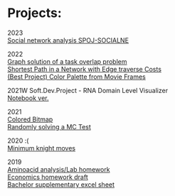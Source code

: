 # Projects:

2023 <br>
[Social network analysis SPOJ-SOCIALNE](https://peterhunyadi.github.io/projects/SOCIALNE.html) <br>

2022 <br>
[Graph solution of a task overlap problem](https://peterhunyadi.github.io/projects/tasks_network_dec13-15.html) <br>
[Shortest Path in a Network with Edge traverse Costs](https://peterhunyadi.github.io/projects/city_shortest_path.html) <br>
[(Best Project) Color Palette from Movie Frames](https://peterhunyadi.github.io/projects/colorpalette_notebook.html) <br>

2021W Soft.Dev.Project - RNA Domain Level Visualizer <br>
[Notebook ver.](https://github.com/peterhunyadi/RNADomainViz/blob/main/notebook_examples.html) <br>

2021 <br>
[Colored Bitmap](https://peterhunyadi.github.io/projects/Bitmap.html) <br>
[Randomly solving a MC Test](https://peterhunyadi.github.io/projects/multiple_choice_test.html)

2020 :( <br>
[Minimum knight moves](https://peterhunyadi.github.io/projects/knight_notebook.html)

2019 <br>
[Aminoacid analysis/Lab homework](https://peterhunyadi.github.io/projects/amino) <br>
[Economics homework draft](https://peterhunyadi.github.io/projects/TSM_hw2.html) <br>
[Bachelor supplementary excel sheet](https://peterhunyadi.github.io/projects/BA_Peter_Hunyadi_supplementary_t1.xlsx)
